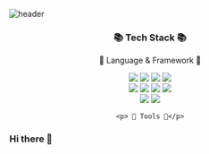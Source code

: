 ![header](https://capsule-render.vercel.app/api?type=waving&color=006E51&height=220&fontColor=fff&text=HELLO%20&fontSize=80&desc=JaeSeok%20Github👋&descSize=20&fontAlignY=35&descAlignY=55&descAlign=55)

<div align=center>
    <h3>📚  Tech Stack 📚 </h3>
    <p> 🌠 Language & Framework 🌠</p>
    <div>
        <img src="https://img.shields.io/badge/HTML5-E34F26?style=flat-square&logo=HTML5&logoColor=white"/>
        <img src="https://img.shields.io/badge/JAVASCRIPT-F7DF1E?style=flat-square&logo=JavaScript&logoColor=white"/>
        <img src="https://img.shields.io/badge/CSS-1572B6?style=flat-square&logo=CSS3&logoColor=white"/>
        <img src="https://img.shields.io/badge/JAVA-137CBD?style=flat-square&logoColor=white"/>
    </div>
    <div>
        <img src="https://img.shields.io/badge/REACT-61DAFB?style=flat-square&logo=React&logoColor=white"/>
        <img src="https://img.shields.io/badge/REACT-NATIVE-61DAFB?style=flat-square&logo=React&logoColor=white"/>
        <img src="https://img.shields.io/badge/Node.js-339933?style=flat-square&logo=Node.js&logoColor=white"/>
        <img src="https://img.shields.io/badge/SPRING-6DB33F?style=flat-square&logo=Spring&logoColor=white"/>
    </div>
    <div>
        <img src="https://img.shields.io/badge/MySQL-4479A1?style=flat-square&logo=MySQL&logoColor=white"/>
        <img src="https://img.shields.io/badge/MySQL-6DB33F?style=flat-square&logo=MySQL&logoColor=white"/>
    </div>
    
    <p> 🔨 Tools 🔨</p>
 </div>


### Hi there 👋

<!--
**Jaeseokkong/Jaeseokkong** is a ✨ _special_ ✨ repository because its `README.md` (this file) appears on your GitHub profile.

Here are some ideas to get you started:

- 🔭 I’m currently working on ...
- 🌱 I’m currently learning ...
- 👯 I’m looking to collaborate on ...
- 🤔 I’m looking for help with ...
- 💬 Ask me about ...
- 📫 How to reach me: ...
- 😄 Pronouns: ...
- ⚡ Fun fact: ...
-->
